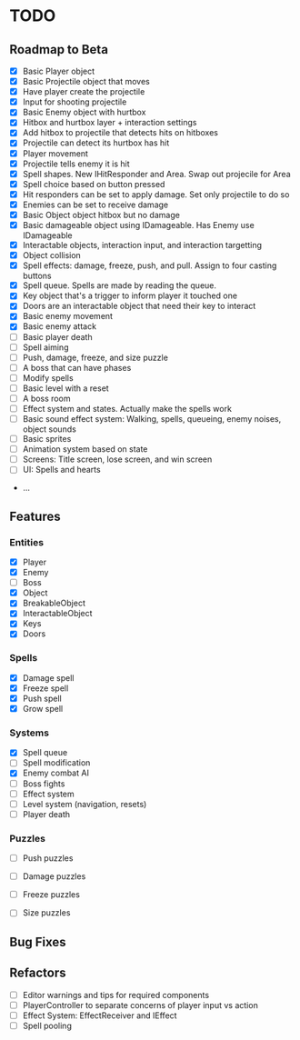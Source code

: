 # TODO

## Roadmap to Beta

- [X] Basic Player object
- [X] Basic Projectile object that moves
- [X] Have player create the projectile
- [X] Input for shooting projectile
- [X] Basic Enemy object with hurtbox
- [X] Hitbox and hurtbox layer + interaction settings
- [X] Add hitbox to projectile that detects hits on hitboxes
- [X] Projectile can detect its hurtbox has hit
- [X] Player movement
- [X] Projectile tells enemy it is hit
- [X] Spell shapes. New IHitResponder and Area. Swap out projecile for Area
- [X] Spell choice based on button pressed
- [X] Hit responders can be set to apply damage. Set only projectile to do so
- [X] Enemies can be set to receive damage
- [X] Basic Object object hitbox but no damage
- [X] Basic damageable object using IDamageable. Has Enemy use IDamageable
- [X] Interactable objects, interaction input, and interaction targetting
- [X] Object collision
- [X] Spell effects: damage, freeze, push, and pull. Assign to four casting buttons
- [X] Spell queue. Spells are made by reading the queue.
- [X] Key object that's a trigger to inform player it touched one
- [X] Doors are an interactable object that need their key to interact
- [X] Basic enemy movement
- [X] Basic enemy attack
- [ ] Basic player death
- [ ] Spell aiming
- [ ] Push, damage, freeze, and size puzzle
- [ ] A boss that can have phases
- [ ] Modify spells
- [ ] Basic level with a reset
- [ ] A boss room
- [ ] Effect system and states. Actually make the spells work
- [ ] Basic sound effect system: Walking, spells, queueing, enemy noises, object sounds
- [ ] Basic sprites
- [ ] Animation system based on state
- [ ] Screens: Title screen, lose screen, and win screen
- [ ] UI: Spells and hearts
- ...


## Features

### Entities
- [X] Player
- [X] Enemy
- [ ] Boss
- [X] Object
- [X] BreakableObject
- [X] InteractableObject
- [X] Keys
- [X] Doors

### Spells
- [X] Damage spell
- [X] Freeze spell
- [X] Push spell
- [X] Grow spell

### Systems
- [X] Spell queue
- [ ] Spell modification
- [X] Enemy combat AI
- [ ] Boss fights
- [ ] Effect system
- [ ] Level system (navigation, resets)
- [ ] Player death

### Puzzles
- [ ] Push puzzles
- [ ] Damage puzzles
- [ ] Freeze puzzles
- [ ] Size puzzles


## Bug Fixes


## Refactors

- [ ] Editor warnings and tips for required components
- [ ] PlayerController to separate concerns of player input vs action
- [ ] Effect System: EffectReceiver and IEffect
- [ ] Spell pooling